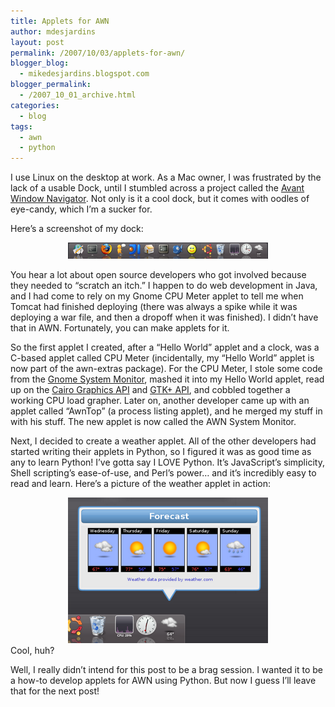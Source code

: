 ```yaml
---
title: Applets for AWN
author: mdesjardins
layout: post
permalink: /2007/10/03/applets-for-awn/
blogger_blog:
  - mikedesjardins.blogspot.com
blogger_permalink:
  - /2007_10_01_archive.html
categories:
  - blog
tags:
  - awn
  - python
---
```

I use Linux on the desktop at work. As a Mac owner, I was frustrated by the lack of a usable Dock, until I stumbled across a project called the [Avant Window Navigator][1]. Not only is it a cool dock, but it comes with oodles of eye-candy, which I&#8217;m a sucker for.

Here&#8217;s a screenshot of my dock:

<center>
<img src="/assets/images/Screenshot-761480.png" alt="" border="0" />
</center>

You hear a lot about open source developers who got involved because they needed to &#8220;scratch an itch.&#8221; I happen to do web development in Java, and I had come to rely on my Gnome CPU Meter applet to tell me when Tomcat had finished deploying (there was always a spike while it was deploying a war file, and then a dropoff when it was finished). I didn&#8217;t have that in AWN. Fortunately, you can make applets for it.

So the first applet I created, after a &#8220;Hello World&#8221; applet and a clock, was a C-based applet called CPU Meter (incidentally, my &#8220;Hello World&#8221; applet is now part of the awn-extras package). For the CPU Meter, I stole some code from the [Gnome System Monitor][2], mashed it into my Hello World applet, read up on the [Cairo Graphics API][3] and [<span style="text-decoration: underline;">GTK+ API</span>][4], and cobbled together a working CPU load grapher. Later on, another developer came up with an applet called &#8220;AwnTop&#8221; (a process listing applet), and he merged my stuff in with his stuff. The new applet is now called the AWN System Monitor.

Next, I decided to create a weather applet. All of the other developers had started writing their applets in Python, so I figured it was as good time as any to learn Python! I&#8217;ve gotta say I LOVE Python. It&#8217;s JavaScript&#8217;s simplicity, Shell scripting&#8217;s ease-of-use, and Perl&#8217;s power&#8230; and it&#8217;s incredibly easy to read and learn. Here&#8217;s a picture of the weather applet in action:

<center>
<img src="/assets/images/Screenshot-1-779652.png" alt="" border="0" /></center>Cool, huh?

Well, I really didn&#8217;t intend for this post to be a brag session. I wanted it to be a how-to develop applets for AWN using Python. But now I guess I&#8217;ll leave that for the next post!

 [1]: http://wiki.awn-project.org/
 [2]: http://www.blogger.com/img/gl.link.gif
 [3]: http://www.cairographics.org/
 [4]: http://library.gnome.org/devel/gtk/2.12/